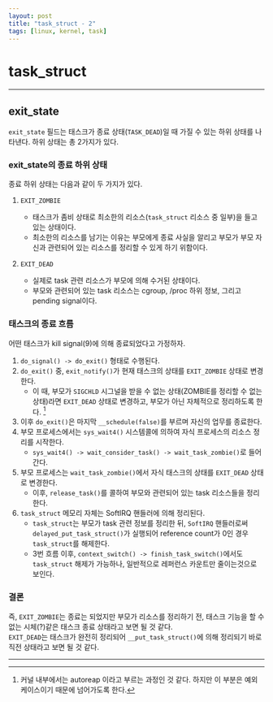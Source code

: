 ```yaml
---
layout: post
title: "task_struct - 2"
tags: [linux, kernel, task]
---
```

# task_struct

***

## exit_state
`exit_state` 필드는 태스크가 종료 상태(`TASK_DEAD`)일 때 가질 수 있는 하위 상태를 나타낸다. 하위 상태는 총 2가지가 있다.

### exit_state의 종료 하위 상태
종료 하위 상태는 다음과 같이 두 가지가 있다. 
1. `EXIT_ZOMBIE`
    * 태스크가 좀비 상태로 최소한의 리소스(`task_struct` 리소스 중 일부)을 들고 있는 상태이다.
    * 최소한의 리소스를 남기는 이유는 부모에게 종료 사실을 알리고 부모가 부모 자신과 관련되어 있는 리소스를 정리할 수 있게 하기 위함이다.

2. `EXIT_DEAD`
    * 실제로 task 관련 리소스가 부모에 의해 수거된 상태이다.
    * 부모와 관련되어 있는 task 리소스는 cgroup, /proc 하위 정보, 그리고 pending signal이다.

### 태스크의 종료 흐름
어떤 태스크가 kill signal(9)에 의해 종료되었다고 가정하자.
1. `do_signal() -> do_exit()` 형태로 수행된다.
2. `do_exit()` 중, `exit_notify()`가 현재 태스크의 상태를 `EXIT_ZOMBIE` 상태로 변경한다.
    * 이 때, 부모가 `SIGCHLD` 시그널을 받을 수 없는 상태(ZOMBIE를 정리할 수 없는 상태)라면 `EXIT_DEAD` 상태로 변경하고, 부모가 아닌 자체적으로 정리하도록 한다. [^1]
3. 이후 `do_exit()`은 마지막 `__schedule(false)`를 부르며 자신의 업무를 종료한다.
4. 부모 프로세스에서는 `sys_wait4()` 시스템콜에 의하여 자식 프로세스의 리소스 정리를 시작한다.
    * `sys_wait4() -> wait_consider_task() -> wait_task_zombie()`로 들어간다.
5. 부모 프로세스는 `wait_task_zombie()`에서 자식 태스크의 상태를 `EXIT_DEAD` 상태로 변경한다.
    * 이후, `release_task()`를 콜하여 부모와 관련되어 있는 task 리소스들을 정리한다.
6. `task_struct` 메모리 자체는 SoftIRQ 핸들러에 의해 정리된다.
    * `task_struct`는 부모가 task 관련 정보를 정리한 뒤, `SoftIRQ` 핸들러로써 `delayed_put_task_struct()`가 실행되어 reference count가 0인 경우 `task_struct`를 해제한다. 
    * 3번 흐름 이후, `context_switch() -> finish_task_switch()`에서도 `task_struct` 해제가 가능하나, 일반적으로 레퍼런스 카운트만 줄이는것으로 보인다.

### 결론
즉, `EXIT_ZOMBIE`는 종료는 되었지만 부모가 리소스를 정리하기 전, 태스크 기능을 할 수 없는 시체(?)같은 태스크 종료 상태라고 보면 될 것 같다.  
`EXIT_DEAD`는 태스크가 완전히 정리되어 `__put_task_struct()`에 의해 정리되기 바로 직전 상태라고 보면 될 것 같다.

***

[^1]: 커널 내부에서는 autoreap 이라고 부르는 과정인 것 같다. 하지만 이 부분은 예외 케이스이기 때문에 넘어가도록 한다.